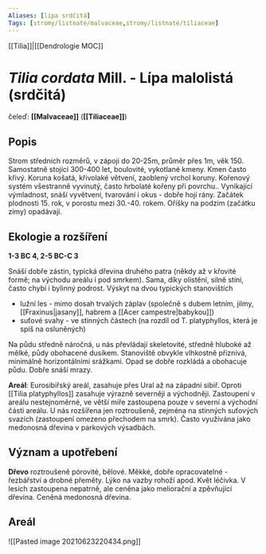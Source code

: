```yaml
---
Aliases: [lípa srdčitá]
Tags: [stromy/listnaté/malvaceae,stromy/listnaté/tiliaceae]
---
```

[[Tilia]]|[[Dendrologie MOC]]

# *Tilia cordata* Mill. - Lípa malolistá (srdčitá)

čeleď: **[[Malvaceae]]** (**[[Tiliaceae]]**)

## Popis
Strom středních rozměrů, v zápoji do 20-25m, průměr přes 1m, věk 150. Samostatně stojící 300-400 let, boulovité, vykotlané kmeny.
Kmen často křivý.
Koruna košatá, křivolaké větvení, zaoblený vrchol koruny.
Kořenový systém všestranně vyvinutý, často hrbolaté kořeny při povrchu..
Vynikající výmladnost, snáší vyvětvení, tvarování i okus - dobře hojí rány.
Začátek plodnosti 15. rok, v porostu mezi 30.-40. rokem. Oříšky na podzim (začátku zimy) opadávají.

## Ekologie a rozšíření
**1-3 BC 4, 2-5 BC-C 3**

Snáší dobře zástin, typická dřevina druhého patra (někdy až v křovité formě; na východu areálu i pod smrkem). Sama, díky olistění, silně stíní, často chybí i bylinný podrost.
Výskyt na dvou typických stanovištích
- lužní les - mimo dosah trvalých záplav (společně s dubem letním, jilmy, [[Fraxinus|jasany]], habrem a [[Acer campestre|babykou]])
- suťové svahy - ve stinných částech (na rozdíl od T. platyphyllos, která je spíš na osluněných)

Na půdu středně náročná, u nás převládají skeletovité, středně hluboké až mělké, půdy obohacené dusíkem.
Stanoviště obvykle vlhkostně přiznivá, minimálně horizontálními srážkami.
Opad se dobře rozkládá a obohacuje půdu.
Dobře snáší mrazy.

**Areál**: Eurosibiřský areál, zasahuje přes Ural až na západní sibiř. Oproti [[Tilia platyphyllos]] zasahuje výrazně severněji a východněji. Zastoupení v areálu nestejnoměrné, ve větší míře zastoupena pouze v severní a východní části areálu.
U nás rozšířena jen roztroušeně, zejména na stinných suťových svazích (zastoupení omezeno přechodem na smrk).
Často využívána jako medonosná dřevina v parkových výsadbách.

## Význam a upotřebení
**Dřevo** roztroušeně pórovité, bělové. Měkké, dobře opracovatelné - řezbářství a drobné přeměty. Lýko na vazby rohoží apod. Květ léčivka.
V lesích zastoupena nepatrně, ale ceněna jako meliorační a zpěvňující dřevina. Ceněná medonosná dřevina.

## Areál

![[Pasted image 20210623220434.png]]
